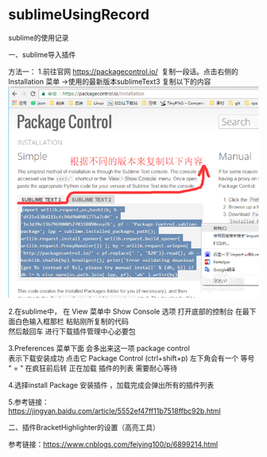 # sublimeUsingRecord
sublime的使用记录

一、sublime导入插件

方法一：
1.前往官网 https://packagecontrol.io/  复制一段话。点击右侧的  Installation 菜单 ->使用的最新版本sublimeText3 复制以下的内容
![image](https://github.com/yangliOMG/sublimeUsingRecord/blob/master/img/1.png)

2.在sublime中，
在 View 菜单中  Show Console 选项  打开底部的控制台
在最下面白色输入框那栏   粘贴刚所复制的代码  
然后敲回车 进行下载插件管理中心必要包 

3.Preferences 菜单下面 会多出来这一项 package control  
表示下载安装成功  点击它 Package Control  (ctrl+shift+p)
左下角会有一个 等号 " = "  在疯狂前后转 
正在加载  插件的列表  需要耐心等待

4.选择install Package 安装插件  ，加载完成会弹出所有的插件列表   

5.参考链接：https://jingyan.baidu.com/article/5552ef47ff11b7518ffbc92b.html



二、插件BracketHighlighter的设置（高亮工具）

参考链接：https://www.cnblogs.com/feiying100/p/6899214.html
